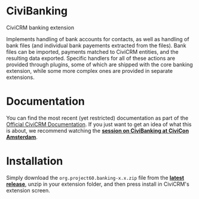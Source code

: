 CiviBanking
===========

CiviCRM banking extension

Implements handling of bank accounts for contacts, as well as handling of bank files (and individual bank payements extracted from the files). Bank files can be imported, payments matched to CiviCRM entities, and the resulting data exported. Specific handlers for all of these actions are provided through plugins, some of which are shipped with the core banking extension, while some more complex ones are provided in separate extensions.


Documentation
=============

You can find the most recent (yet restricted) documentation as part of the [Official CiviCRM Documentation](https://docs.civicrm.org/banking/en/latest/). If you just want to get an idea of what this is about, we recommend watching the [**session on CiviBanking at CiviCon Amsterdam**](https://vimeo.com/143368850).


Installation
============

Simply download the ``org.project60.banking-x.x.zip`` file from the [**latest release**](https://github.com/Project60/org.project60.banking/releases/latest), unzip in your extension folder, and then press install in CiviCRM's extension screen.

